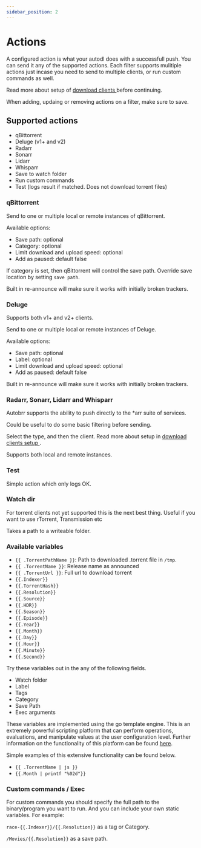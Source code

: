 ```yaml
---
sidebar_position: 2
---
```


# Actions

A configured action is what your autodl does with a successfull push. You can send it any of the supported actions. Each filter supports mulitiple actions just incase you need to send to multiple clients, or run custom commands as well.

Read more about setup of [ download clients ](../configuration/download-clients ) before continuing.

When adding, updaing or removing actions on a filter, make sure to save.

## Supported actions

  * qBittorrent
  * Deluge (v1+ and v2)
  * Radarr
  * Sonarr
  * Lidarr
  * Whisparr
  * Save to watch folder
  * Run custom commands
  * Test (logs result if matched. Does not download torrent files)

### qBittorrent

Send to one or multiple local or remote instances of qBittorrent.

Available options:
* Save path: optional
* Category: optional
* Limit download and upload speed: optional
* Add as paused: default false

If category is set, then qBittorrent will control the save path. Override save location by setting `save path`.

Built in re-announce will make sure it works with initially broken trackers.

### Deluge

Supports both v1+ and v2+ clients.

Send to one or multiple local or remote instances of Deluge.

Available options:
* Save path: optional
* Label: optional
* Limit download and upload speed: optional
* Add as paused: default false

Built in re-announce will make sure it works with initially broken trackers.

### Radarr, Sonarr, Lidarr and Whisparr

Autobrr supports the ability to push directly to the *arr suite of services.

Could be useful to do some basic filtering before sending.

Select the type, and then the client. Read more about setup in [ download clients setup ](../configuration/download-clients ).

Supports both local and remote instances.

### Test

Simple action which only logs OK.

### Watch dir

For torrent clients not yet supported this is the next best thing. Useful if you want to use rTorrent, Transmission etc

Takes a path to a writeable folder.

### Available variables

  - `{{ .TorrentPathName }}`: Path to downloaded .torrent file in `/tmp`.
  - `{{ .TorrentName }}`: Release name as announced
  - `{{ .TorrentUrl }}`: Full url to download torrent
  - `{{.Indexer}}`
  - `{{.TorrentHash}}`
  - `{{.Resolution}}`
  - `{{.Source}}`
  - `{{.HDR}}`
  - `{{.Season}}`
  - `{{.Episode}}`
  - `{{.Year}}`
  - `{{.Month}}`
  - `{{.Day}}`
  - `{{.Hour}}`
  - `{{.Minute}}`
  - `{{.Second}}`

Try these variables out in the any of the following fields.

   - Watch folder
   - Label
   - Tags
   - Category
   - Save Path
   - Exec arguments

These variables are implemented using the go template engine. This is an extremely powerful scripting platform that can perform operations, evaluations, and manipulate values at the user configuration level. Further information on the functionality of this platform can be found [here](https://pkg.go.dev/text/template).

Simple examples of this extensive functionality can be found below.

   - `{{ .TorrentName | js }}`
   - `{{.Month | printf "%02d"}}`

### Custom commands / Exec

For custom commands you should specify the full path to the binary/program you want to run. And you can include your own static variables. For example:

`race-{{.Indexer}}/{{.Resolution}}` as a tag or Category.

`/Movies/{{.Resolution}}` as a save path.

